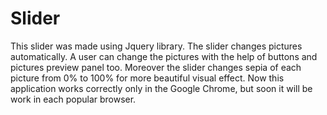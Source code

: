 # Slider

This slider was made using Jquery library. The slider changes pictures automatically. A user can change the pictures with the help of buttons and pictures preview panel too. Moreover the slider changes sepia of each picture from 0% to 100% for more beautiful visual effect. Now this application works correctly only in the Google Chrome, but soon it will be work in each popular browser. 
